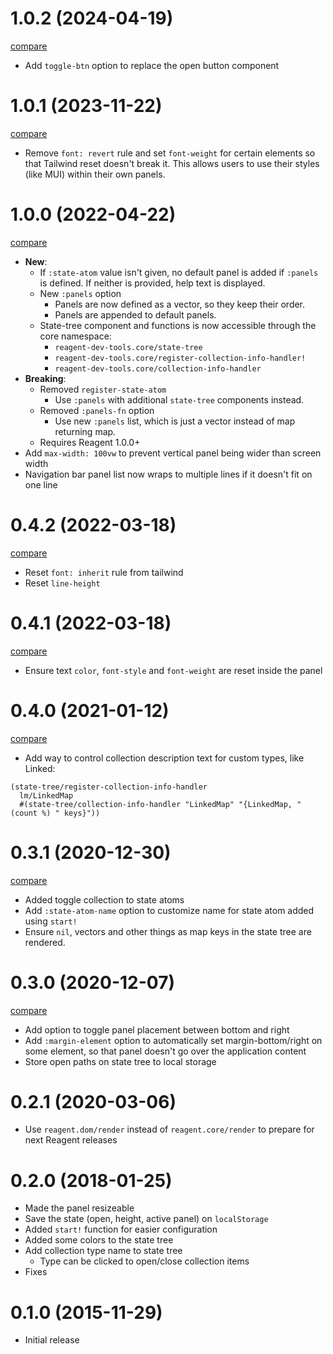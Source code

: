 # 1.0.2 (2024-04-19)

[compare](https://github.com/metosin/reagent-dev-tools/compare/1.0.1...1.0.2)

- Add `toggle-btn` option to replace the open button component

# 1.0.1 (2023-11-22)

[compare](https://github.com/metosin/reagent-dev-tools/compare/1.0.0...1.0.1)

- Remove `font: revert` rule and set `font-weight` for certain elements so that
  Tailwind reset doesn't break it.
  This allows users to use their styles (like MUI) within their own panels.

# 1.0.0 (2022-04-22)

[compare](https://github.com/metosin/reagent-dev-tools/compare/0.4.2...1.0.0)

- **New**:
    - If `:state-atom` value isn't given, no default panel is added if `:panels`
    is defined. If neither is provided, help text is displayed.
    - New `:panels` option
        - Panels are now defined as a vector, so they keep their order.
        - Panels are appended to default panels.
    - State-tree component and functions is now accessible through the core namespace:
        - `reagent-dev-tools.core/state-tree`
        - `reagent-dev-tools.core/register-collection-info-handler!`
        - `reagent-dev-tools.core/collection-info-handler`
- **Breaking**:
    - Removed `register-state-atom`
        - Use `:panels` with additional `state-tree` components instead.
    - Removed `:panels-fn` option
        - Use new `:panels` list, which is just a vector instead of map returning map.
    - Requires Reagent 1.0.0+
- Add `max-width: 100vw` to prevent vertical panel being wider than screen width
- Navigation bar panel list now wraps to multiple lines if it doesn't fit on one line

# 0.4.2 (2022-03-18)

[compare](https://github.com/metosin/reagent-dev-tools/compare/0.4.1...0.4.2)

- Reset `font: inherit` rule from tailwind
- Reset `line-height`

# 0.4.1 (2022-03-18)

[compare](https://github.com/metosin/reagent-dev-tools/compare/0.4.0...0.4.1)

- Ensure text `color`, `font-style` and `font-weight` are reset inside the panel

# 0.4.0 (2021-01-12)

[compare](https://github.com/metosin/reagent-dev-tools/compare/0.3.1...0.4.0)

- Add way to control collection description text for custom types,
like Linked:

```
(state-tree/register-collection-info-handler
  lm/LinkedMap
  #(state-tree/collection-info-handler "LinkedMap" "{LinkedMap, " (count %) " keys}"))
```

# 0.3.1 (2020-12-30)

[compare](https://github.com/metosin/reagent-dev-tools/compare/0.3.0...0.3.1)

- Added toggle collection to state atoms
- Add `:state-atom-name` option to customize name for state atom added using `start!`
- Ensure `nil`, vectors and other things as map keys in the state tree
  are rendered.

# 0.3.0 (2020-12-07)

[compare](https://github.com/metosin/reagent-dev-tools/compare/0.2.1...0.3.0)

- Add option to toggle panel placement between bottom and right
- Add `:margin-element` option to automatically set margin-bottom/right on some
element, so that panel doesn't go over the application content
- Store open paths on state tree to local storage

# 0.2.1 (2020-03-06)

- Use `reagent.dom/render` instead of `reagent.core/render` to prepare for
next Reagent releases

# 0.2.0 (2018-01-25)

- Made the panel resizeable
- Save the state (open, height, active panel) on `localStorage`
- Added `start!` function for easier configuration
- Added some colors to the state tree
- Add collection type name to state tree
    - Type can be clicked to open/close collection items
- Fixes

# 0.1.0 (2015-11-29)

- Initial release
